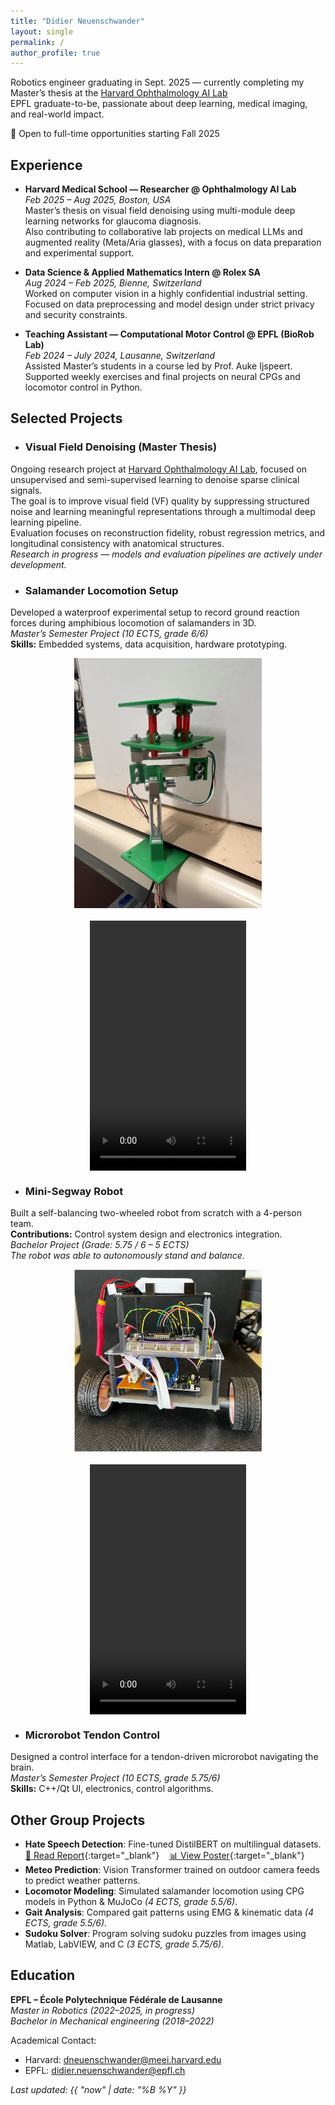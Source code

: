 ```yaml
---
title: "Didier Neuenschwander"
layout: single
permalink: /
author_profile: true
---
```


Robotics engineer graduating in Sept. 2025 — currently completing my Master’s thesis at the [Harvard Ophthalmology AI Lab](https://ophai.hms.harvard.edu/)  
EPFL graduate-to-be, passionate about deep learning, medical imaging, and real-world impact.

💼 Open to full-time opportunities starting Fall 2025


##  Experience

- **Harvard Medical School — Researcher @ Ophthalmology AI Lab**  
  *Feb 2025 – Aug 2025, Boston, USA*  
  Master’s thesis on visual field denoising using multi-module deep learning networks for glaucoma diagnosis.  
  Also contributing to collaborative lab projects on medical LLMs and augmented reality (Meta/Aria glasses), with a focus on data preparation and experimental support.

- **Data Science & Applied Mathematics Intern @ Rolex SA**  
  *Aug 2024 – Feb 2025, Bienne, Switzerland*  
  Worked on computer vision in a highly confidential industrial setting.  
  Focused on data preprocessing and model design under strict privacy and security constraints.

- **Teaching Assistant — Computational Motor Control @ EPFL (BioRob Lab)**  
  *Feb 2024 – July 2024, Lausanne, Switzerland*  
  Assisted Master’s students in a course led by Prof. Auke Ijspeert.  
  Supported weekly exercises and final projects on neural CPGs and locomotor control in Python.





## Selected Projects

- ### Visual Field Denoising (Master Thesis)  
Ongoing research project at [Harvard Ophthalmology AI Lab](https://ophai.hms.harvard.edu/), focused on unsupervised and semi-supervised learning to denoise sparse clinical signals.  \
The goal is to improve visual field (VF) quality by suppressing structured noise and learning meaningful representations through a multimodal deep learning pipeline.  \
Evaluation focuses on reconstruction fidelity, robust regression metrics, and longitudinal consistency with anatomical structures.  \
*Research in progress — models and evaluation pipelines are actively under development.*




- ### Salamander Locomotion Setup  
Developed a waterproof experimental setup to record ground reaction forces during amphibious locomotion of salamanders in 3D.  
*Master’s Semester Project (10 ECTS, grade 6/6)*  
**Skills:** Embedded systems, data acquisition, hardware prototyping.
<div style="display: flex; justify-content: center; gap: 20px; align-items: center; flex-wrap: wrap;">
  <img src="/assets/images/pds_biorob.jpg" alt="Salamander setup" width="300"/>
  <video width="250" height="400" controls>
    <source src="/assets/images/salamander_demo.mp4" type="video/mp4">
    Your browser does not support the video tag.
  </video>
</div>




- ### Mini-Segway Robot
Built a self-balancing two-wheeled robot from scratch with a 4-person team.  
**Contributions:** Control system design and electronics integration.  
*Bachelor Project (Grade: 5.75 / 6 – 5 ECTS)*  
*The robot was able to autonomously stand and balance.*


<div style="display: flex; justify-content: center; gap: 20px; align-items: center; flex-wrap: wrap;">
  <img src="/assets/images/segway_complete.jpg" alt="Mini Segway robot" width="300"/>
   <video width="250" height="400" controls>
    <source src="/assets/images/segway_video.mp4" type="video/mp4">
    Your browser does not support the video tag.
  </video>
</div>


- ### Microrobot Tendon Control  
Designed a control interface for a tendon-driven microrobot navigating the brain.  
*Master’s Semester Project (10 ECTS, grade 5.75/6)*  
**Skills:** C++/Qt UI, electronics, control algorithms.


##  Other Group Projects
- **Hate Speech Detection**: Fine-tuned DistilBERT on multilingual datasets.  
  [📄 Read Report](/assets/files/EE559_Group_27_Mini_Project.pdf){:target="_blank"} &nbsp;&nbsp; [📊 View Poster](/assets/files/EE559_poster_group_27.pptx){:target="_blank"}
- **Meteo Prediction**: Vision Transformer trained on outdoor camera feeds to predict weather patterns.
- **Locomotor Modeling**: Simulated salamander locomotion using CPG models in Python & MuJoCo *(4 ECTS, grade 5.5/6)*.
- **Gait Analysis**: Compared gait patterns using EMG & kinematic data *(4 ECTS, grade 5.5/6)*.
- **Sudoku Solver**: Program solving sudoku puzzles from images using Matlab, LabVIEW, and C *(3 ECTS, grade 5.75/6)*.



##  Education

**EPFL – École Polytechnique Fédérale de Lausanne**  
*Master in Robotics (2022–2025, in progress)*  
*Bachelor in Mechanical engineering (2018–2022)*


Academical Contact:  
- Harvard: [dneuenschwander@meei.harvard.edu](mailto:dneuenschwander@meei.harvard.edu)  
- EPFL: [didier.neuenschwander@epfl.ch](mailto:didier.neuenschwander@epfl.ch)

_Last updated: {{ "now" | date: "%B %Y" }}_
